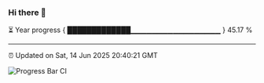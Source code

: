### Hi there 👋

⏳ Year progress { █████████████▁▁▁▁▁▁▁▁▁▁▁▁▁▁▁▁▁ } 45.17 %

---

⏰ Updated on Sat, 14 Jun 2025 20:40:21 GMT

![Progress Bar CI](https://github.com/IshwaranRudhara/GIT-ACTION/workflows/Progress%20Bar%20CI/badge.svg)
